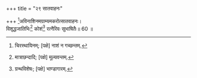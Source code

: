 +++
title = "२९ सातवाहनः"

+++
[^8]अविनाशिनमग्राम्यमकरोत्सातवाहनः।  
विशुद्धजातिभिः[^9] कोशं[^10] रत्नैरिवः सुभाषितैः॥ 60 ॥  


[^8]: चिरस्थायिनम्; [पक्षे] नाशं न गच्छन्तम्.


[^9]: मात्राछन्दादि; [पक्षे] मूल्यवन्तम्.


[^10]: ग्रन्थविशेषः; [पक्षे] भाण्डागारम्.
 